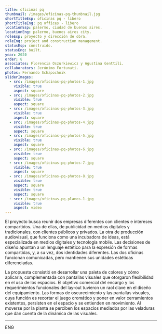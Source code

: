 ```yaml
---
title: oficinas pq
thumbnail: /images/oficinas-pq-thumbnail.jpg
shortTitleEsp: oficinas pq - libero
shortTitleEng: pq offices - libero
locationEsp: palermo, ciudad de buenos aires.
locationEng: palermo, buenos aires city.
roleEsp: proyecto y dirección de obra.
roleEng: project and construction management.
statusEsp: construido.
statusEng: built.
year: 2020
order: 8
associates: Florencia Oszurkiewicz y Agustina Genttili.
collaborators: Jerónimo Fortunati.
photos: Fernando Schapochnik
sliderImages:
  - src: /images/oficinas-pq-photos-1.jpg
    visible: true
    aspect: square
  - src: /images/oficinas-pq-photos-2.jpg
    visible: true
    aspect: square
  - src: /images/oficinas-pq-photos-3.jpg
    visible: true
    aspect: square
  - src: /images/oficinas-pq-photos-4.jpg
    visible: true
    aspect: square
  - src: /images/oficinas-pq-photos-5.jpg
    visible: true
    aspect: square
  - src: /images/oficinas-pq-photos-6.jpg
    visible: true
    aspect: square
  - src: /images/oficinas-pq-photos-7.jpg
    visible: true
    aspect: square
  - src: /images/oficinas-pq-photos-8.jpg
    visible: true
    aspect: square
    visible: true
    aspect: square
  - src: /images/oficinas-pq-planos-1.jpg
    visible: true
    aspect: video
---
```


El proyecto busca reunir dos empresas diferentes con clientes e intereses compartidos. Una de ellas, de publicidad en medios digitales y tradicionales, con clientes públicos y privados. La otra de producción audiovisual, que funciona como una incubadora de ideas, está especializada en medios digitales y tecnología mobile. Las decisiones de diseño apuntan a un lenguaje estético para la expresión de formas compartidas, y, a su vez, dos identidades diferentes. Las dos oficinas funcionan comunicadas, pero mantienen sus unidades estéticas diferenciadas. 

La propuesta consistió en desarrollar una paleta de colores y cómo aplicarla, complementada con pantallas visuales que otorgaron flexibilidad en el uso de los espacios. El objetivo comercial del encargo y los requerimientos funcionales del lay-out tuvieron un raol clave en el diseño del equipamiento. Las formas de oscurecimiento y las pantallas visuales, cuya función es recortar el juego cromático y poner en valor cerramientos existentes, persisten en el espacio y se entienden en movimiento. Al moverse por la planta se perciben los espacios mediados por las veladuras que dan cuenta de la dinámica de las visuales. 

----

ENG